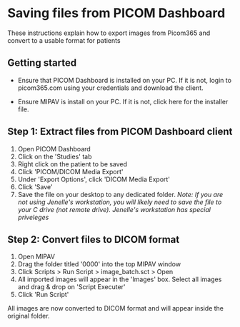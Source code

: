 # Saving files from PICOM Dashboard

These instructions explain how to export images from Picom365 and convert to a usable format for patients

## Getting started

- Ensure that PICOM Dashboard is installed on your PC. If it is not, login to picom365.com using your credentials and download the client.

- Ensure MIPAV is install on your PC. If it is not, click here for the installer file.

## Step 1: Extract files from PICOM Dashboard client

1. Open PICOM Dashboard
2. Click on the 'Studies' tab
3. Right click on the patient to be saved
4. Click 'PICOM/DICOM Media Export'
5. Under 'Export Options', click 'DICOM Media Export'
6. Click 'Save'
7. Save the file on your desktop to any dedicated folder. *Note: If you are not using Jenelle's workstation, you will likely need to save the file to your C drive (not remote drive). Jenelle's workstation has special priveleges*

## Step 2: Convert files to DICOM format

1. Open MIPAV
2. Drag the folder titled '0000' into the top MIPAV window
3. Click Scripts > Run Script > image_batch.sct > Open
4. All imported images will appear in the 'Images' box. Select all images and drag & drop on 'Script Executer'
5. Click 'Run Script'

All images are now converted to DICOM format and will appear inside the original folder.
